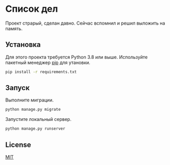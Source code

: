 # Список дел

Проект страрый, сделан давно. Сейчас вспомнил и решил выложить на память.

## Установка

Для этого проекта требуется Python 3.8 или выше.
Используйте пакетный менеджер [pip](https://pip.pypa.io/en/stable/) для утановки.

```bash
pip install -r requirements.txt
```

## Запуск

Выполните миграции.

```bash
python manage.py migrate
```

Запустите локальный сервер.

```bash
python manage.py runserver
```

## License

[MIT](https://choosealicense.com/licenses/mit/)

